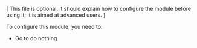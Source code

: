 [ This file is optional, it should explain how to configure
  the module before using it; it is aimed at advanced users. ]

To configure this module, you need to:

- Go to do nothing
